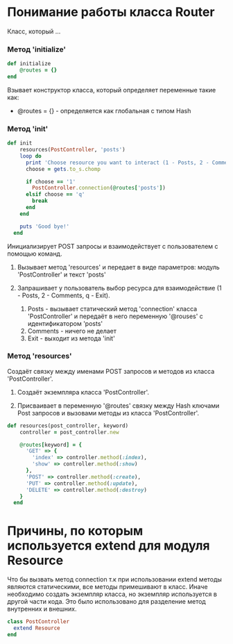 # Понимание работы класса Router

Класс, который ...


### Метод 'initialize' 

```ruby
def initialize
    @routes = {}
end
```

Взывает конструктор класса, который определяет переменные такие как:
   - @routes = {} - определяется как глобальная с типом Hash



### Метод 'init' 

```ruby
def init
    resources(PostController, 'posts')
    loop do
      print 'Choose resource you want to interact (1 - Posts, 2 - Comments, q - Exit): '
      choose = gets.to_s.chomp

      if choose == '1'
        PostController.connection(@routes['posts'])
      elsif choose == 'q'
        break
      end
    end

    puts 'Good bye!'
  end
```
Инициализирует POST запросы и взаимодействует с пользователем с помощью команд. 

1) Вызывает метод 'resources' и передает в виде параметров: модуль 'PostController' и текст 'posts'

2) Запрашивает у пользователь выбор ресурса для взаимодействие (1 - Posts, 2 - Comments, q - Exit).
    1) Posts - вызывает статический метод 'connection' класса 'PostController' и передаёт в него переменную '@rouses' с идентификатором 'posts'
    2) Comments - ничего не делает
    3) Exit - выходит из метода 'init'

### Метод 'resources'

Создаёт связку между именами POST запросов и методов из класса 'PostController'.
    
1) Создаёт экземпляра класса 'PostController'.  

2) Присваивает в переменную '@routes' связку между Hash ключами Post запросов и вызовами методы из класса 'PostController'. 


```ruby
def resources(post_controller, keyword)
    controller = post_controller.new

    @routes[keyword] = {
      'GET' => {
        'index' => controller.method(:index),
        'show' => controller.method(:show)
      },
      'POST' => controller.method(:create),
      'PUT' => controller.method(:update),
      'DELETE' => controller.method(:destroy)
    }
  end
```

# Причины, по которым используется extend для модуля Resource

Что бы вызвать метод connection т.к при использовании extend методы являются статическими, все методы примешивают в класс. Иначе необходимо создать экземпляр класса, но экземпляр используется в другой части кода. Это было использовано для разделение метод внутренних и внешних.

```ruby
class PostController
  extend Resource
end
```
